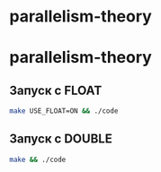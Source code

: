 # parallelism-theory

# parallelism-theory

## Запуск с FLOAT

```bash
make USE_FLOAT=ON && ./code
```

## Запуск с DOUBLE

```bash
make && ./code
```